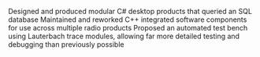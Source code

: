 Designed and produced modular C# desktop products that queried an SQL database
Maintained and reworked C++ integrated software components for use across multiple radio products
Proposed an automated test bench using Lauterbach trace modules, allowing far more detailed testing and debugging than previously possible